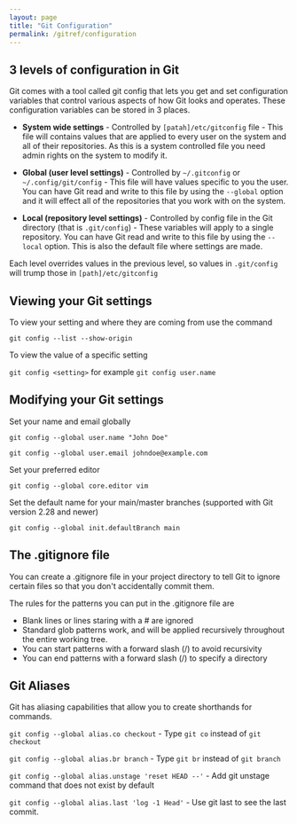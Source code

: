 ```yaml
---
layout: page
title: "Git Configuration"
permalink: /gitref/configuration
---
```


## 3 levels of configuration in Git

Git comes with a tool called git config that lets you get and set configuration variables that control various aspects of how Git looks and operates.  These configuration variables can be stored in 3 places.

* **System wide settings** - Controlled by `[patah]/etc/gitconfig` file - This file will contains values that are applied to every user on the system and all of their repositories.  As this is a system controlled file you need admin rights on the system to modify it.

* **Global (user level settings)** - Controlled by `~/.gitconfig` or `~/.config/git/config` - This file will have values specific to you the user.  You can have Git read and write to this file by using the `--global` option and it will effect all of the repositories that you work with on the system.

* **Local (repository level settings)** - Controlled by config file in the Git directory (that is `.git/config`) - These variables will apply  to a single repository.  You can have Git read and write to this file by using the `--local` option.  This is also the default file where settings are made.

Each level overrides values in the previous level, so values in `.git/config` will trump those in `[path]/etc/gitconfig`

## Viewing your Git settings

To view your setting and where they are coming from use the command

`git config --list --show-origin`

To view the value of a specific setting

`git config <setting>` for example `git config user.name`

## Modifying your Git settings

Set your name and email globally

`git config --global user.name "John Doe"`

`git config --global user.email johndoe@example.com`

Set your preferred editor

`git config --global core.editor vim`

Set the default name for your main/master branches (supported with Git version 2.28 and newer)

`git config --global init.defaultBranch main`

## The .gitignore file

You can create a .gitignore file in your project directory to tell Git to ignore certain files so that you don't accidentally commit them.

The rules for the patterns you can put in the .gitignore file are 

* Blank lines or lines staring with a # are ignored
* Standard glob patterns work, and will be applied recursively throughout the entire working tree.
* You can start patterns with a forward slash (/) to avoid recursivity
* You can end patterns with a forward slash (/) to specify a directory

[comment]: <> (TODO: Need some examples here)

## Git Aliases

Git has aliasing capabilities that allow you to create shorthands for commands.

`git config --global alias.co checkout` - Type `git co` instead of `git checkout`

`git config --global alias.br branch` - Type `git br` instead of `git branch`

`git config --global alias.unstage 'reset HEAD --'` - Add git unstage command that does not exist by default

`git config --global alias.last 'log -1 Head'` - Use git last to see the last commit.
